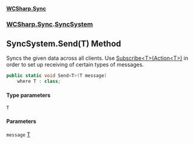 #### [WCSharp.Sync](README.md 'README')
### [WCSharp.Sync](WCSharp.Sync.md 'WCSharp.Sync').[SyncSystem](WCSharp.Sync.SyncSystem.md 'WCSharp.Sync.SyncSystem')

## SyncSystem.Send<T>(T) Method

Syncs the given data across all clients. Use [Subscribe&lt;T&gt;(Action&lt;T&gt;)](WCSharp.Sync.SyncSystem.Subscribe_T_(System.Action_T_).md 'WCSharp.Sync.SyncSystem.Subscribe<T>(System.Action<T>)') in order to set up receiving of certain types of messages.

```csharp
public static void Send<T>(T message)
    where T : class;
```
#### Type parameters

<a name='WCSharp.Sync.SyncSystem.Send_T_(T).T'></a>

`T`
#### Parameters

<a name='WCSharp.Sync.SyncSystem.Send_T_(T).message'></a>

`message` [T](WCSharp.Sync.SyncSystem.Send_T_(T).md#WCSharp.Sync.SyncSystem.Send_T_(T).T 'WCSharp.Sync.SyncSystem.Send<T>(T).T')